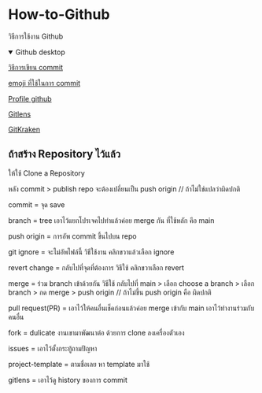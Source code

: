 # How-to-Github
วิธีการใช้งาน Github
<details open>
  <summary>Github desktop</summary>

  [วิธีการเขียน commit](https://www.freecodecamp.org/news/how-to-write-better-git-commit-messages/)

  [emoji ที่ใช้ในการ commit](https://gitmoji.dev/)

  [Profile github](https://zzetao.github.io/awesome-github-profile/)

  [Gitlens](https://gitlens.amod.io/)

  [GitKraken](https://www.gitkraken.com/gitlens)
  
</details>

## ถ้าสร้าง Repository ไว้แล้ว
  
  ให้ใช้ Clone a Repository

  หลัง commit > publish repo จะต้องเปลี่ยนเป็น push origin // ถ้าไม่ใช่แปลว่าผิดปกติ

  commit = จุด save

  branch = tree เอาไว้แยกโปรเจคไปทำแล้วค่อย merge กัน ที่ใช้หลัก คึอ main  

  push origin = การอัพ commit ขึ้นไปบน repo

  git ignore = จะไม่อัพไฟล์นี้ วิธีใช้งาน คลิกขวาแล้วเลือก ignore

  revert change = กลับไปที่จุดที่ต้องการ วิธีใช้ คลิกขวาเลือก revert

  merge = ร่วม branch เข้าด้วยกัน วิธีใช้ กลับไปที่ main > เลือก choose a branch > เลือก branch > กด merge > push origin // ถ้าไม่ขึ้น push origin คือ ผิดปกติ

  pull request(PR) = เอาไว้ให้คนอื่นเช็คก่อนแล้วค่อย merge เข้ากับ main เอาไว้ทำงานร่วมกับคนอื่น

  fork = dulicate งานเขามาพัฒนาต่อ ด้วยการ clone ลงเครื่องตัวเอง

  issues = เอาไว้ตั้งกระทู้ถามปัญหา

  project-template = ตามชื่อเลย หา template มาใช้

  gitlens = เอาไว้ดู history ของการ commit
